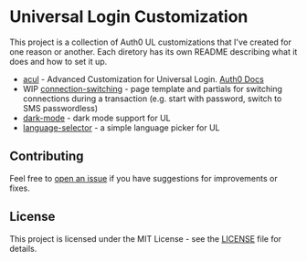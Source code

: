 # Universal Login Customization

This project is a collection of Auth0 UL customizations that I've created for one reason or another. Each
diretory has its own README describing what it does and how to set it up.

- [acul](./acul/) - Advanced Customization for Universal Login. [Auth0 Docs](https://auth0.com/docs/customize/login-pages/advanced-customizations)
- WIP [connection-switching](./connection-switching/) - page template and partials for switching connections during a transaction (e.g. start with password, switch to SMS passwordless)
- [dark-mode](./dark-mode/) - dark mode support for UL
- [language-selector](./language-picker/) - a simple language picker for UL

## Contributing

Feel free to [open an issue](https://github.com/mdwallick/ul-customization/issues) if you have suggestions for improvements or fixes.

## License

This project is licensed under the MIT License - see the [LICENSE](./LICENSE) file for details.
